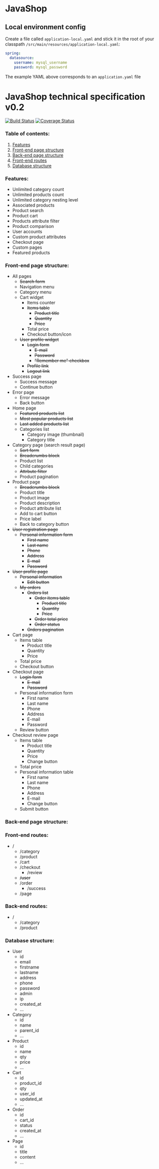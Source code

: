 # JavaShop

## Local environment config

Create a file called `application-local.yaml` and
stick it in the root of your classpath `/src/main/resources/application-local.yaml`:

```yaml
spring:
  datasource:
    username: mysql_username
    password: mysql_password
```

The example YAML above corresponds to an `application.yaml` file


# JavaShop technical specification v0.2

[![Build Status](https://travis-ci.org/connected/java-shop.svg?branch=master)](https://travis-ci.org/connected/java-shop)
[![Coverage Status](https://coveralls.io/repos/github/connected/java-shop/badge.svg?branch=master)](https://coveralls.io/github/connected/java-shop?branch=master)

### Table of contents:
1. [Features](#features)
2. [Front-end page structure](#front-end-page-structure)
3. [Back-end page structure](#back-end-page-structure)
4. [Front-end routes](#front-end-routes) 
5. [Database structure](#database-structure)

### Features:
* Unlimited category count
* Unlimited products count
* Unlimited category nesting level
* Associated products
* Product search
* Product cart
* Products attribute filter
* Product comparison
* User accounts
* Custom product attributes
* Checkout page
* Custom pages
* Featured products


### Front-end page structure:
* All pages
  * ~~Search form~~
  * Navigation menu
  * Category menu
  * Cart widget
    * Items counter
    * ~~Items table~~
      * ~~Product title~~
      * ~~Quantity~~
      * ~~Price~~
    * Total price
    * Checkout button/icon
  * ~~User profile widget~~
    * ~~Login form~~
      * ~~E-mail~~
      * ~~Password~~
      * ~~"Remember me" checkbox~~
    * ~~Profile link~~
    * ~~Logout link~~
* Success page
  * Success message
  * Continue button
* Error page
  * Error message
  * Back button
* Home page
  * ~~Featured products list~~
  * ~~Most popular products list~~
  * ~~Last added products list~~
  * Categories list
    *  Category image (thumbnail)
    *  Category title
* Category page (search result page)
  * ~~Sort form~~
  * ~~Breadcrumbs block~~
  * Product list
  * Child categories
  * ~~Attrbute filter~~
  * Product pagination
* Product page
  * ~~Breadcrumbs block~~
  * Product title
  * Product image
  * Product description
  * Product attribute list
  * Add to cart button
  * Price label
  * Back to category button
* ~~User registration page~~
  * ~~Personal information form~~
    * ~~First name~~
    * ~~Last name~~
    * ~~Phone~~
    * ~~Address~~
    * ~~E-mail~~
    * ~~Password~~
* ~~User profile page~~
  * ~~Personal information~~
    * ~~Edit button~~
  * ~~My orders~~
    * ~~Orders list~~
      * ~~Order items table~~
        * ~~Product title~~
        * ~~Quantity~~
        * ~~Price~~
      * ~~Order total price~~
      * ~~Order status~~
    * ~~Orders pagination~~
* Cart page
  * Items table
    * Product title
    * Quantity
    * Price
  * Total price
  * Checkout button
* Checkout page
  * ~~Login form~~
    * ~~E-mail~~
    * ~~Password~~
  * Personal information form
    * First name
    * Last name
    * Phone
    * Address
    * E-mail
    * Password
  * Review button
* Checkout review page
  * Items table
    * Product title
    * Quantity
    * Price
    * Change button
  * Total price
  * Personal information table
    * First name
    * Last name
    * Phone
    * Address
    * E-mail
    * Change button
  * Submit button

### Back-end page structure:

### Front-end routes:
* /
  * /category
  * /product
  * /cart
  * /checkout
    * /review 
  * ~~/user~~
  * /order
    * /success 
  * /page

### Back-end routes:
* /
  * /category
  * /product

### Database structure:
* User
  * id
  * email
  * firstname
  * lastname
  * address
  * phone
  * password
  * admin
  * ip
  * created_at
  * ...
* Category
  * id
  * name
  * parent_id
  * ...
* Product
  * id
  * name
  * qty
  * price
  * ...
* Cart
  * id
  * product_id
  * qty
  * user_id
  * updated_at
  * ...
* Order
  * id
  * cart_id
  * status
  * created_at
  * ...
* Page
  * id
  * title
  * content
  * ...
